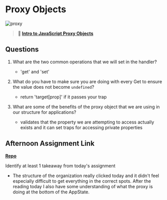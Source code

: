 # Proxy Objects

![proxy](https://bcw.blob.core.windows.net/public/img/journals/5120113092091727)

> **📖 [Intro to JavaScript Proxy Objects](https://codeworksacademy.com/fs-student-guide/resources/wk3/03-Proxies)**

## Questions

1. What are the two common operations that we will set in the handler?

   - 'get' and 'set'

2. What do you have to make sure you are doing with every Get to ensure the value does not become `undefined`?

   - return 'target[prop]' if it passes your trap

3. What are some of the benefits of the proxy object that we are using in our structure for applications?
   - validates that the property we are attempting to access actually exists and it can set traps for accessing private properties

## Afternoon Assignment Link

**[Repo](https://github.com/pkrueger/gregslist)**

Identify at least 1 takeaway from today's assignment

- The structure of the organization really clicked today and it didn't feel especially difficult to get everything in the correct spots. After the reading today I also have some understanding of what the proxy is doing at the bottom of the AppState.
